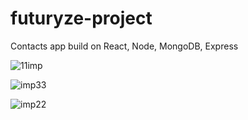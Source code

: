 # futuryze-project

Contacts app build on React, Node, MongoDB, Express

![11imp](https://user-images.githubusercontent.com/49673661/115190766-27878280-a106-11eb-9baa-2200e4fbc2c9.jpg)

![imp33](https://user-images.githubusercontent.com/49673661/115190936-60275c00-a106-11eb-9ae8-26af009b474c.jpg)


![imp22](https://user-images.githubusercontent.com/49673661/115190947-63224c80-a106-11eb-8663-9b96ee29371d.jpg)

